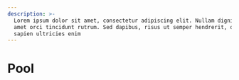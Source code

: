 ```yaml
---
description: >-
  Lorem ipsum dolor sit amet, consectetur adipiscing elit. Nullam dignissim sit
  amet orci tincidunt rutrum. Sed dapibus, risus ut semper hendrerit, quam
  sapien ultricies enim
---
```


# Pool

